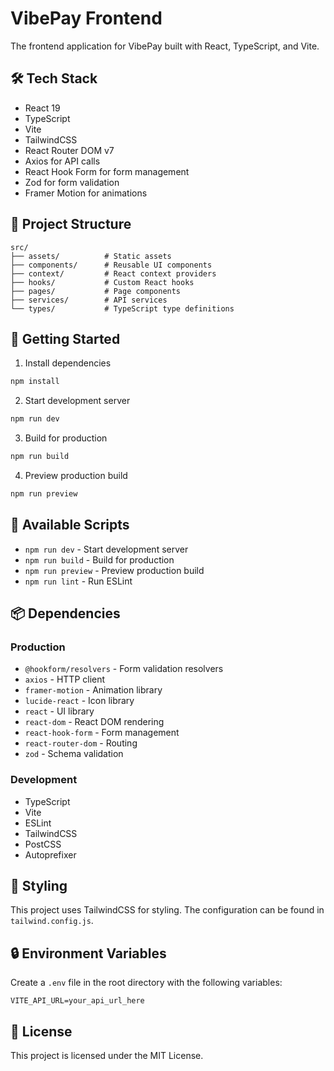# VibePay Frontend

The frontend application for VibePay built with React, TypeScript, and Vite.

## 🛠️ Tech Stack

- React 19
- TypeScript
- Vite
- TailwindCSS
- React Router DOM v7
- Axios for API calls
- React Hook Form for form management
- Zod for form validation
- Framer Motion for animations

## 📁 Project Structure

```
src/
├── assets/          # Static assets
├── components/      # Reusable UI components
├── context/         # React context providers
├── hooks/           # Custom React hooks
├── pages/           # Page components
├── services/        # API services
└── types/           # TypeScript type definitions
```

## 🚀 Getting Started

1. Install dependencies

```bash
npm install
```

2. Start development server

```bash
npm run dev
```

3. Build for production

```bash
npm run build
```

4. Preview production build

```bash
npm run preview
```

## 🔧 Available Scripts

- `npm run dev` - Start development server
- `npm run build` - Build for production
- `npm run preview` - Preview production build
- `npm run lint` - Run ESLint

## 📦 Dependencies

### Production

- `@hookform/resolvers` - Form validation resolvers
- `axios` - HTTP client
- `framer-motion` - Animation library
- `lucide-react` - Icon library
- `react` - UI library
- `react-dom` - React DOM rendering
- `react-hook-form` - Form management
- `react-router-dom` - Routing
- `zod` - Schema validation

### Development

- TypeScript
- Vite
- ESLint
- TailwindCSS
- PostCSS
- Autoprefixer

## 🎨 Styling

This project uses TailwindCSS for styling. The configuration can be found in `tailwind.config.js`.

## 🔒 Environment Variables

Create a `.env` file in the root directory with the following variables:

```env
VITE_API_URL=your_api_url_here
```

## 📝 License

This project is licensed under the MIT License.
